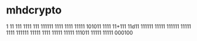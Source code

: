 
# mhdcrypto
1
11
111
1111
111
111111
1111
1111
11111
101011
1111
11+111
11d11
111111
11111
111111
11111
1111
111111
11111
1111
11111
11111
111011
11111
11111
000100
